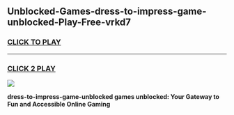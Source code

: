 
## Unblocked-Games-dress-to-impress-game-unblocked-Play-Free-vrkd7
<h3>
<a href="https://premium76.site?title=dress-to-impress-game-unblocked&ref=23A">CLICK TO PLAY</a></h3>
<hr>

<h3>
<a href="https://premium76.site?title=dress-to-impress-game-unblocked&ref=23A">CLICK 2 PLAY</a>
  
</h3>

<a href="https://premium76.site?title=dress-to-impress-game-unblocked&ref=23A"><img src="https://clearcache.store/games.png"></a>


**dress-to-impress-game-unblocked games unblocked: Your Gateway to Fun and Accessible Online Gaming**
